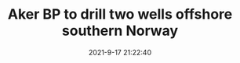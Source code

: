 ---
"title": "Aker BP to drill two wells offshore southern Norway"
"date": "2021-9-17 21:22:40"
"feed_name": "OFFSHOREMAG"
"feed_website": "https://www.offshore-mag.com/"
"feed_rss": "https://www.offshore-mag.com/__rss/website-scheduled-content.xml?input=%7B%22sectionAlias%22%3A%22home%22%7D"
"link": "https://www.offshore-mag.com/drilling-completion/article/14210563/aker-bp-to-drill-two-wells-offshore-southern-norway"
"file": "_posts/2021-1-1-f96f0b8099a809de4fe57e52f06516a789bf6df5.md"
"accident": "0"
"drilling": "0"
"dead": "0"
"injured": "0"
---